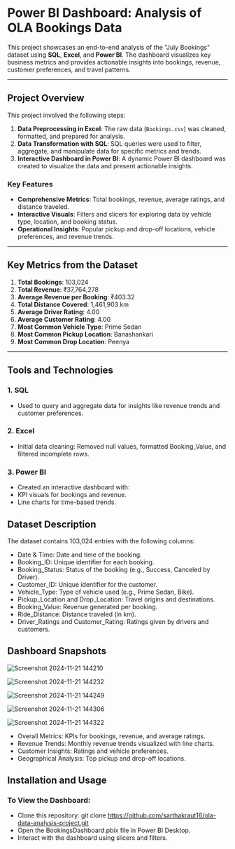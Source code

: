 # Power BI Dashboard: Analysis of OLA Bookings Data

This project showcases an end-to-end analysis of the "July Bookings" dataset using **SQL**, **Excel**, and **Power BI**. The dashboard visualizes key business metrics and provides actionable insights into bookings, revenue, customer preferences, and travel patterns.

---

## Project Overview

This project involved the following steps:  
1. **Data Preprocessing in Excel**: The raw data (`Bookings.csv`) was cleaned, formatted, and prepared for analysis.  
2. **Data Transformation with SQL**: SQL queries were used to filter, aggregate, and manipulate data for specific metrics and trends.  
3. **Interactive Dashboard in Power BI**: A dynamic Power BI dashboard was created to visualize the data and present actionable insights.  

### Key Features
- **Comprehensive Metrics**: Total bookings, revenue, average ratings, and distance traveled.
- **Interactive Visuals**: Filters and slicers for exploring data by vehicle type, location, and booking status.
- **Operational Insights**: Popular pickup and drop-off locations, vehicle preferences, and revenue trends.

---

## Key Metrics from the Dataset

1. **Total Bookings**: 103,024  
2. **Total Revenue**: ₹37,764,278  
3. **Average Revenue per Booking**: ₹403.32  
4. **Total Distance Covered**: 1,461,903 km  
5. **Average Driver Rating**: 4.00  
6. **Average Customer Rating**: 4.00  
7. **Most Common Vehicle Type**: Prime Sedan  
8. **Most Common Pickup Location**: Banashankari  
9. **Most Common Drop Location**: Peenya  

---

## Tools and Technologies

### 1. SQL
- Used to query and aggregate data for insights like revenue trends and customer preferences.
### 2. Excel
- Initial data cleaning: Removed null values, formatted Booking_Value, and filtered incomplete rows.
### 3. Power BI
- Created an interactive dashboard with:
- KPI visuals for bookings and revenue.
- Line charts for time-based trends.


## Dataset Description
The dataset contains 103,024 entries with the following columns:

- Date & Time: Date and time of the booking.
- Booking_ID: Unique identifier for each booking.
- Booking_Status: Status of the booking (e.g., Success, Canceled by Driver).
- Customer_ID: Unique identifier for the customer.
- Vehicle_Type: Type of vehicle used (e.g., Prime Sedan, Bike).
- Pickup_Location and Drop_Location: Travel origins and destinations.
- Booking_Value: Revenue generated per booking.
- Ride_Distance: Distance traveled (in km).
- Driver_Ratings and Customer_Rating: Ratings given by drivers and customers.


## Dashboard Snapshots
![Screenshot 2024-11-21 144210](https://github.com/user-attachments/assets/ab9820fd-9363-44b5-b39d-0e916183ac26)

![Screenshot 2024-11-21 144232](https://github.com/user-attachments/assets/2c340d0c-f6d5-42b7-a6cd-88a652dc3158)

![Screenshot 2024-11-21 144249](https://github.com/user-attachments/assets/5bbd531f-f51e-4041-81b8-6ad5906924b4)

![Screenshot 2024-11-21 144306](https://github.com/user-attachments/assets/467b0483-0d79-4639-82d3-b1eaf38650ce)

![Screenshot 2024-11-21 144322](https://github.com/user-attachments/assets/5833989b-1824-4bbc-90de-5a410473ccdd)

- Overall Metrics: KPIs for bookings, revenue, and average ratings.
- Revenue Trends: Monthly revenue trends visualized with line charts.
- Customer Insights: Ratings and vehicle preferences.
- Geographical Analysis: Top pickup and drop-off locations.

## Installation and Usage
### To View the Dashboard:
- Clone this repository: git clone https://github.com/sarthakraut16/ola-data-analysis-project.git
- Open the BookingsDashboard.pbix file in Power BI Desktop.
- Interact with the dashboard using slicers and filters.
